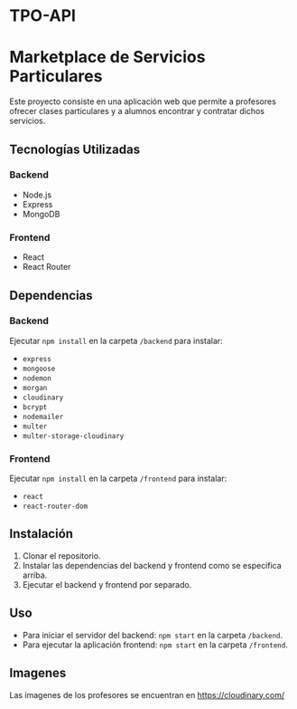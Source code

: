 # TPO-API
# Marketplace de Servicios Particulares

Este proyecto consiste en una aplicación web que permite a profesores ofrecer clases particulares y a alumnos encontrar y contratar dichos servicios.


## Tecnologías Utilizadas

### Backend

- Node.js
- Express
- MongoDB

### Frontend

- React
- React Router

## Dependencias

### Backend

Ejecutar `npm install` en la carpeta `/backend` para instalar:
- `express`
- `mongoose`
- `nodemon`
- `morgan`
- `cloudinary`
- `bcrypt`
- `nodemailer`
- `multer`
- `multer-storage-cloudinary`

### Frontend

Ejecutar `npm install` en la carpeta `/frontend` para instalar:
- `react`
- `react-router-dom`

## Instalación

1. Clonar el repositorio.
2. Instalar las dependencias del backend y frontend como se especifica arriba.
3. Ejecutar el backend y frontend por separado.

## Uso

- Para iniciar el servidor del backend: `npm start` en la carpeta `/backend`.
- Para ejecutar la aplicación frontend: `npm start` en la carpeta `/frontend`.

## Imagenes
Las imagenes de los profesores se encuentran en https://cloudinary.com/
